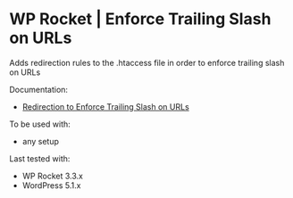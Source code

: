 # WP Rocket | Enforce Trailing Slash on URLs

Adds redirection rules to the .htaccess file in order to enforce trailing slash on URLs

Documentation:
* [Redirection to Enforce Trailing Slash on URLs]( http://docs.wp-rocket.me/article/131-redirection-to-enforce-trailing-slash-on-urls )

To be used with:
* any setup

Last tested with:
* WP Rocket 3.3.x
* WordPress 5.1.x
